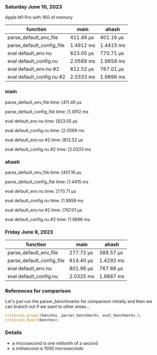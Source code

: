 

### Saturday June 10, 2023

Apple M1 Pro with 16G of memory

| function | main | ahash
| - | - | - |
| parse_default_env_file | 411.49 µs | 401.16 µs |
| parse_default_config_file | 1.4912 ms | 1.4415 ms |
| eval default_env.nu  | 823.05 µs | 770.71 µs |
| eval default_config.nu  | 2.0569 ms | 1.9858 ms |
| eval default_env.nu #2 | 812.52 µs | 767.01 µs |
| eval default_config.nu #2 | 2.0333 ms | 1.9896 ms |

### main

parse_default_env_file  time:   [411.49 µs

parse_default_config_file
                        time:   [1.4912 ms

eval default_env.nu     time:   [823.05 µs

eval default_config.nu  time:   [2.0569 ms

eval default_env.nu #2  time:   [812.52 µs

eval default_config.nu #2
                        time:   [2.0333 ms

### ahash
parse_default_env_file  time:   [401.16 µs

parse_default_config_file
                        time:   [1.4415 ms

eval default_env.nu     time:   [770.71 µs

eval default_config.nu  time:   [1.9858 ms

eval default_env.nu #2  time:   [767.01 µs

eval default_config.nu #2
                        time:   [1.9896 ms


### Friday June 9, 2023

| function | main | ahash
| - | - | - |
| parse_default_env_file | 277.72 µs | 388.57 µs |
| parse_default_config_file | 614.40 µs | 1.4292 ms |
| eval default_env.nu  | 801.96 µs | 767.66 µs |
| eval default_config.nu  | 2.0325 ms | 1.9867 ms |


### References for comparison

Let's just run the parser_benchmarks for comparison initially and then we can branch out if we want to other areas...

```rust
criterion_group!(benches, parser_benchmarks, eval_benchmarks,);
criterion_main!(benches);
```

### Details

* a microsecond is one millionth of a second
* a millisecond is 1000 microseconds
